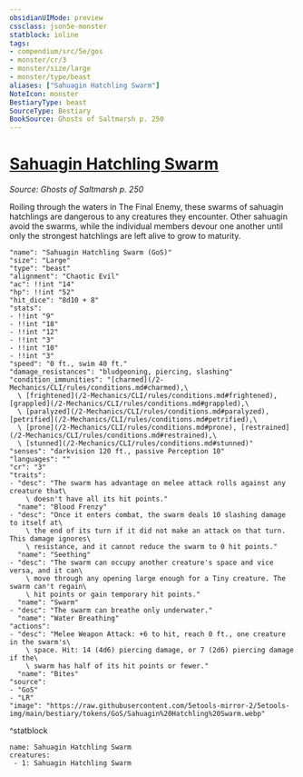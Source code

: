 ```yaml
---
obsidianUIMode: preview
cssclass: json5e-monster
statblock: inline
tags:
- compendium/src/5e/gos
- monster/cr/3
- monster/size/large
- monster/type/beast
aliases: ["Sahuagin Hatchling Swarm"]
NoteIcon: monster
BestiaryType: beast
SourceType: Bestiary
BookSource: Ghosts of Saltmarsh p. 250
---
```

# [Sahuagin Hatchling Swarm](2-Mechanics/CLI/bestiary/beast/sahuagin-hatchling-swarm-gos.md)
*Source: Ghosts of Saltmarsh p. 250*  

Roiling through the waters in The Final Enemy, these swarms of sahuagin hatchlings are dangerous to any creatures they encounter. Other sahuagin avoid the swarms, while the individual members devour one another until only the strongest hatchlings are left alive to grow to maturity.

```statblock
"name": "Sahuagin Hatchling Swarm (GoS)"
"size": "Large"
"type": "beast"
"alignment": "Chaotic Evil"
"ac": !!int "14"
"hp": !!int "52"
"hit_dice": "8d10 + 8"
"stats":
- !!int "9"
- !!int "18"
- !!int "12"
- !!int "3"
- !!int "10"
- !!int "3"
"speed": "0 ft., swim 40 ft."
"damage_resistances": "bludgeoning, piercing, slashing"
"condition_immunities": "[charmed](/2-Mechanics/CLI/rules/conditions.md#charmed),\
  \ [frightened](/2-Mechanics/CLI/rules/conditions.md#frightened), [grappled](/2-Mechanics/CLI/rules/conditions.md#grappled),\
  \ [paralyzed](/2-Mechanics/CLI/rules/conditions.md#paralyzed), [petrified](/2-Mechanics/CLI/rules/conditions.md#petrified),\
  \ [prone](/2-Mechanics/CLI/rules/conditions.md#prone), [restrained](/2-Mechanics/CLI/rules/conditions.md#restrained),\
  \ [stunned](/2-Mechanics/CLI/rules/conditions.md#stunned)"
"senses": "darkvision 120 ft., passive Perception 10"
"languages": ""
"cr": "3"
"traits":
- "desc": "The swarm has advantage on melee attack rolls against any creature that\
    \ doesn't have all its hit points."
  "name": "Blood Frenzy"
- "desc": "Once it enters combat, the swarm deals 10 slashing damage to itself at\
    \ the end of its turn if it did not make an attack on that turn. This damage ignores\
    \ resistance, and it cannot reduce the swarm to 0 hit points."
  "name": "Seething"
- "desc": "The swarm can occupy another creature's space and vice versa, and it can\
    \ move through any opening large enough for a Tiny creature. The swarm can't regain\
    \ hit points or gain temporary hit points."
  "name": "Swarm"
- "desc": "The swarm can breathe only underwater."
  "name": "Water Breathing"
"actions":
- "desc": "Melee Weapon Attack: +6 to hit, reach 0 ft., one creature in the swarm's\
    \ space. Hit: 14 (4d6) piercing damage, or 7 (2d6) piercing damage if the\
    \ swarm has half of its hit points or fewer."
  "name": "Bites"
"source":
- "GoS"
- "LR"
"image": "https://raw.githubusercontent.com/5etools-mirror-2/5etools-img/main/bestiary/tokens/GoS/Sahuagin%20Hatchling%20Swarm.webp"
```
^statblock

```encounter-table
name: Sahuagin Hatchling Swarm
creatures:
 - 1: Sahuagin Hatchling Swarm
```